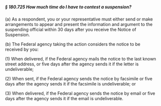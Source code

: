 ##### § 180.725 How much time do I have to contest a suspension? #####

(a) As a respondent, you or your representative must either send or make arrangements to appear and present the information and argument to the suspending official within 30 days after you receive the Notice of Suspension.

(b) The Federal agency taking the action considers the notice to be received by you:

(1) When delivered, if the Federal agency mails the notice to the last known street address, or five days after the agency sends it if the letter is undeliverable;

(2) When sent, if the Federal agency sends the notice by facsimile or five days after the agency sends it if the facsimile is undeliverable; or

(3) When delivered, if the Federal agency sends the notice by email or five days after the agency sends it if the email is undeliverable.
